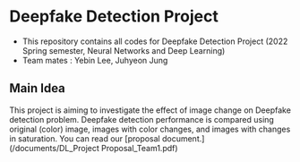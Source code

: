 # Deepfake Detection Project
- This repository contains all codes for Deepfake Detection Project (2022 Spring semester, Neural Networks and Deep Learning)
- Team mates : Yebin Lee, Juhyeon Jung

## Main Idea
This project is aiming to investigate the effect of image change on Deepfake detection problem. Deepfake detection performance is compared using original (color) image, images with color changes, and images with changes in saturation.
You can read our [proposal document.](/documents/DL_Project Proposal_Team1.pdf)
